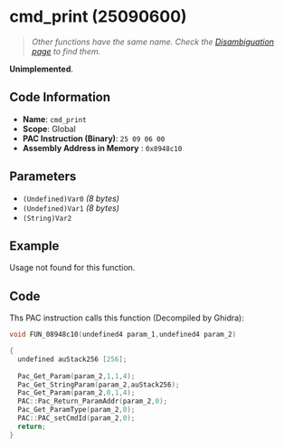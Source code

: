 # cmd_print (25090600)

> *Other functions have the same name. Check the [Disambiguation page](./cmd_print.md) to find them.*

**Unimplemented**.

## Code Information

- **Name**: `cmd_print`
- **Scope**: Global
- **PAC Instruction (Binary)**: `25 09 06 00`
- **Assembly Address in Memory** : `0x8948c10`

## Parameters

- `(Undefined)Var0` *(8 bytes)*
- `(Undefined)Var1` *(8 bytes)*
- `(String)Var2`

## Example

Usage not found for this function.

## Code

Ths PAC instruction calls this function (Decompiled by Ghidra):

```c
void FUN_08948c10(undefined4 param_1,undefined4 param_2)

{
  undefined auStack256 [256];
  
  Pac_Get_Param(param_2,1,1,4);
  Pac_Get_StringParam(param_2,auStack256);
  Pac_Get_Param(param_2,0,1,4);
  PAC::Pac_Return_ParamAddr(param_2,0);
  Pac_Get_ParamType(param_2,0);
  PAC::PAC_setCmdId(param_2,0);
  return;
}
```

